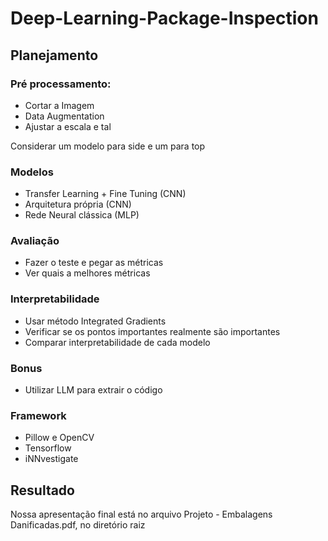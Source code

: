 # Deep-Learning-Package-Inspection

## Planejamento

### Pré processamento:
- Cortar a Imagem
- Data Augmentation
- Ajustar a escala e tal

Considerar um modelo para side e um para top

### Modelos
- Transfer Learning + Fine Tuning (CNN)
- Arquitetura própria (CNN)
- Rede Neural clássica (MLP)

### Avaliação
- Fazer o teste e pegar as métricas
- Ver quais a melhores métricas

### Interpretabilidade
- Usar método Integrated Gradients
- Verificar se os pontos importantes realmente são importantes
- Comparar interpretabilidade de cada modelo 

### Bonus
- Utilizar LLM para extrair o código

### Framework
- Pillow e OpenCV
- Tensorflow
- iNNvestigate

## Resultado

Nossa apresentação final está no arquivo Projeto - Embalagens Danificadas.pdf, no diretório raiz
